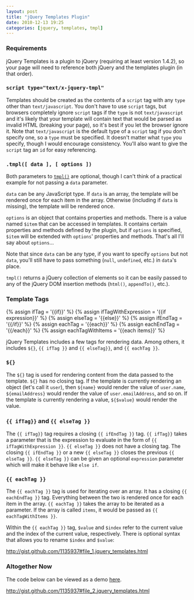 ```yaml
---
layout: post
title: "jQuery Templates Plugin"
date: 2010-12-13 19:25
categories: [jquery, templates, tmpl]
---
```

### Requirements

jQuery Templates is a plugin to jQuery (requiring at least version 1.4.2), so your page will need to reference both jQuery and the templates plugin (in that order).

<!--more-->

### `script type="text/x-jquery-tmpl"`

Templates should be created as the contents of a `script` tag with any `type` other than `text/javascript`. You don't have to use `script` tags, but browsers completely ignore `script` tags if the `type` is not `text/javascript` and it's likely that your template will contain text that would be parsed as invalid HTML (breaking your page), so it's best if you let the browser ignore it. Note that `text/javascript` is the default type of a `script` tag if you don't specify one, so a `type` must be specified. It doesn't matter what `type` you specify, though I would encourage consistency. You'll also want to give the `script` tag an `id` for easy referencing.

### `.tmpl([ data ], [ options ])`

Both parameters to [`tmpl()`](http://api.jquery.com/tmpl/ ".tmpl() - jQuery API (api.jquery.com)") are optional, though I can't think of a practical example for not passing a `data` parameter.

`data` can be any JavaScript type. If `data` is an array, the template will be rendered once for each item in the array. Otherwise (including if `data` is missing), the template will be rendered once.

`options` is an object that contains properties and methods. There is a value named `$item` that can be accessed in templates. It contains certain properties and methods defined by the plugin, but if `options` is specified, `$item` will be extended with `options`' properties and methods. That's all I'll say about `options`&hellip;

Note that since `data` can be any type, if you want to specify `options` but not `data`, you'll still have to pass something (`null`, `undefined`, etc.) in `data`'s place.

`tmpl()` returns a jQuery collection of elements so it can be easily passed to any of the jQuery DOM insertion methods (`html()`, `appendTo()`, etc.).

### Template Tags

{% assign ifTag = '{{if}}' %}
{% assign ifTagWithExpression = '{{if expression}}' %}
{% assign elseTag = '{{else}}' %}
{% assign ifEndTag = '{{/if}}' %}
{% assign eachTag = '{{each}}' %}
{% assign eachEndTag = '{{/each}}' %}
{% assign eachTagWithItems = '{{each items}}' %}

jQuery Templates includes a few tags for rendering data. Among others, it includes `${}`, `{{ ifTag }}` and `{{ elseTag}}`, and `{{ eachTag }}`.

### `${}`

The `${}` tag is used for rendering content from the data passed to the template. `${}` has no closing tag. If the template is currently rendering an object (let's call it `user`), then `${name}` would render the value of `user.name`, `${emailAddress}` would render the value of `user.emailAddress`, and so on. If the template is currently rendering a value, `${$value}` would render the value.

### `{{ ifTag}}` and `{{ elseTag }}`

The `{{ ifTag}}` tag requires a closing `{{ ifEndTag }}` tag. `{{ ifTag}}` takes a parameter that is the expression to evaluate in the form of `{{ ifTagWithExpression }}`. `{{ elseTag }}` does not have a closing tag. The closing `{{ ifEndTag }}` or a new `{{ elseTag }}` closes the previous `{{ elseTag }}`. `{{ elseTag }}` can be given an optional `expression` parameter which will make it behave like `else if`.

### `{{ eachTag }}`

The `{{ eachTag }}` tag is used for iterating over an array. It has a closing `{{ eachEndTag }}` tag. Everything between the two is rendered once for each item in the array. `{{ eachTag }}` takes the array to be iterated as a parameter. If the array is called `items`, it would be passed as `{{ eachTagWithItems }}`.

Within the `{{ eachTag }}` tag, `$value` and `$index` refer to the current value and the index of the current value, respectively. There is optional syntax that allows you to rename `$index` and `$value`:

<p class="gist"><a href="http://gist.github.com/1135937#file_1.jquery_templates.html" data-file="1.jqueryTemplates.html">http://gist.github.com/1135937#file_1.jquery_templates.html</a></p>

### Altogether Now

The code below can be viewed as a demo [here](/demos/2010-12-13-jquery-templates-plugin.html).

<p class="gist"><a href="http://gist.github.com/1135937#file_2.jquery_templates.html" data-file="2.jqueryTemplates.html">http://gist.github.com/1135937#file_2.jquery_templates.html</a></p>
